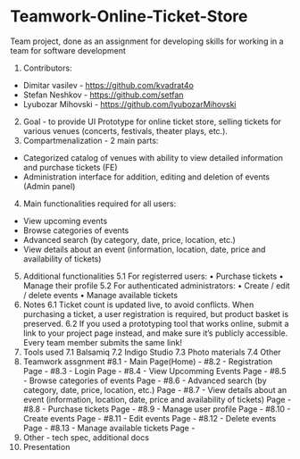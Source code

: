 # Teamwork-Online-Ticket-Store
Team project, done as an assignment for developing skills for working in a team for software development

1. Contributors: 
  - Dimitar vasilev - https://github.com/kvadrat4o 
  - Stefan Neshkov - https://github.com/setfan 
  - Lyubozar Mihovski - https://github.com/lyubozarMihovski 
2. Goal - to provide UI Prototype for online ticket store, selling tickets for various venues (concerts, festivals, theater plays, etc.).
3. Compartmenalization - 2 main parts:
  - Categorized catalog of venues with ability to view detailed information and purchase tickets (FE)
  - Administration interface for addition, editing and deletion of events (Admin panel)
4. Main functionalities required for all users: 
  -	View upcoming events
  - Browse categories of events
  - Advanced search (by category, date, price, location, etc.)
  - View details about an event (information, location, date, price and availability of tickets)
5. Additional functionalities
  5.1 For registerred users:
    •	Purchase tickets
    •	Manage their profile
  5.2 For authenticated administrators:
    •	Create / edit / delete events
    •	Manage available tickets
6. Notes
  6.1 Ticket count is updated live, to avoid conflicts. When purchasing a ticket, a user registration is required, but product basket is preserved.
  6.2 If you used a prototyping tool that works online, submit a link to your project page instead, and make sure it’s publicly accessible. Every team member submits the same link!
7. Tools used
  7.1 Balsamiq
  7.2 Indigo Studio
  7.3 Photo materials
  7.4 Other
8. Teamwork assgnment
  #8.1 - Main Page(Home) - 
  #8.2 - Registration Page - 
  #8.3 - Login Page - 
  #8.4 - View Upcomming Events Page - 
  #8.5 - Browse categories of events Page - 
  #8.6 - Advanced search (by category, date, price, location, etc.) Page - 
  #8.7 - View details about an event (information, location, date, price and availability of tickets) Page - 
  #8.8 - Purchase tickets Page - 
  #8.9 - Manage user profile Page - 
  #8.10 - Create events Page - 
  #8.11 - Edit events Page - 
  #8.12 - Delete events Page - 
  #8.13 - Manage available tickets Page - 
9. Other - tech spec, additional docs
10. Presentation
